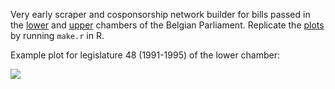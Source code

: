 Very early scraper and cosponsorship network builder for bills passed in the [lower](http://www.dekamer.be/) and [upper](http://www.senate.be/) chambers of the Belgian Parliament. Replicate the [plots](http://briatte.org/belparl/plots.html) by running `make.r` in R.

Example plot for legislature 48 (1991-1995) of the lower chamber:

[![](http://briatte.org/belparl/plots/network-ch48.jpg)](http://briatte.org/belparl/plots/network-ch48.pdf)
